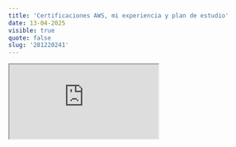 ```yaml
---
title: 'Certificaciones AWS, mi experiencia y plan de estudio'
date: 13-04-2025
visible: true
quote: false
slug: '281220241'
---
```

<iframe src="https://www.youtube.com/embed/VUE7Eg07MCs" allowfullscreen></iframe>


